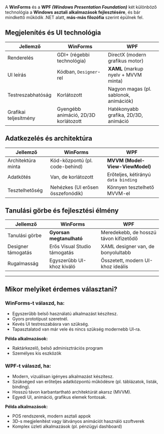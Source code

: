 A **WinForms** és a **WPF *(Windows Presentation Foundation)*** két különböző technológia a **Windows asztali alkalmazások fejlesztésére**, és bár mindkettő működik .NET alatt, **más-más filozófia** szerint épülnek fel.

## **Megjelenítés és UI technológia**

| Jellemző          | **WinForms**                          | **WPF**                                |
|-------------------|----------------------------------------|-----------------------------------------|
| Renderelés        | GDI+ (régebbi technológia)             | DirectX (modern grafikus motor)         |
| UI leírás         | Kódban, `Designer`-rel                 | **XAML** (markup nyelv + MVVM minta)    |
| Testreszabhatóság | Korlátozott                            | Nagyon magas (pl. sablonok, animációk) |
| Grafikai teljesítmény | Gyengébb animáció, 2D/3D korlátozott | Hatékonyabb grafika, 2D/3D, animáció   |


## **Adatkezelés és architektúra**

| Jellemző              | **WinForms**                      | **WPF**                               |
|------------------------|------------------------------------|----------------------------------------|
| Architektúra minta     | Kód-központú (pl. code-behind)     | **MVVM (Model-View-ViewModel)**       |
| Adatkötés              | Van, de korlátozott                | Erőteljes, kétirányú `data binding`   |
| Tesztelhetőség         | Nehézkes (UI erősen összefonódik) | Könnyen tesztelhető MVVM-el           |


## **Tanulási görbe és fejlesztési élmény**

| Jellemző              | **WinForms**                    | **WPF**                                |
|------------------------|----------------------------------|-----------------------------------------|
| Tanulási görbe         | **Gyorsan megtanulható**        | Meredekebb, de hosszú távon kifizetődő |
| Designer támogatás     | Erős Visual Studio támogatás    | XAML designer van, de bonyolultabb     |
| Rugalmasság            | Egyszerűbb UI-khoz kiváló       | Összetett, modern UI-khoz ideális      |

---

## **Mikor melyiket érdemes választani?**

### **WinForms-t válaszd, ha:**
- Egyszerűbb belső használatú alkalmazást készítesz.
- Gyors prototípust szeretnél.
- Kevés UI testreszabásra van szükség.
- Tapasztalatod van már vele és nincs szükség modernebb UI-ra.

**Példa alkalmazások:**
- Raktárkezelő, belső adminisztrációs program
- Személyes kis eszközök

### **WPF-t válaszd, ha:**
- Modern, vizuálisan igényes alkalmazást készítesz.
- Szükséged van erőteljes adatközpontú működésre (pl. táblázatok, listák, binding).
- Hosszú távon karbantartható architektúrát akarsz (MVVM).
- Egyedi UI, animáció, grafikus elemek fontosak.

**Példa alkalmazások:**
- POS rendszerek, modern asztali appok
- 3D-s megjelenítést vagy látványos animációt használó szoftverek
- Komplex üzleti alkalmazások (pl. pénzügyi dashboard)

